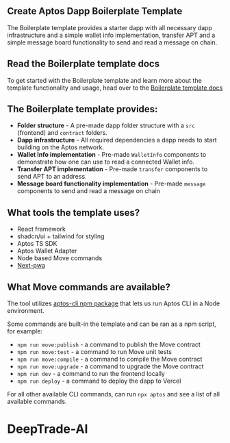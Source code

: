 ## Create Aptos Dapp Boilerplate Template

The Boilerplate template provides a starter dapp with all necessary dapp infrastructure and a simple wallet info implementation, transfer APT and a simple message board functionality to send and read a message on chain.

## Read the Boilerplate template docs
To get started with the Boilerplate template and learn more about the template functionality and usage, head over to the [Boilerplate template docs](https://learn.aptoslabs.com/en/dapp-templates/boilerplate-template) 


## The Boilerplate template provides:

- **Folder structure** - A pre-made dapp folder structure with a `src` (frontend) and `contract` folders.
- **Dapp infrastructure** - All required dependencies a dapp needs to start building on the Aptos network.
- **Wallet Info implementation** - Pre-made `WalletInfo` components to demonstrate how one can use to read a connected Wallet info.
- **Transfer APT implementation** - Pre-made `transfer` components to send APT to an address.
- **Message board functionality implementation** - Pre-made `message` components to send and read a message on chain


## What tools the template uses?

- React framework
- shadcn/ui + tailwind for styling
- Aptos TS SDK
- Aptos Wallet Adapter
- Node based Move commands
- [Next-pwa](https://ducanh-next-pwa.vercel.app/)

## What Move commands are available?

The tool utilizes [aptos-cli npm package](https://github.com/aptos-labs/aptos-cli) that lets us run Aptos CLI in a Node environment.

Some commands are built-in the template and can be ran as a npm script, for example:

- `npm run move:publish` - a command to publish the Move contract
- `npm run move:test` - a command to run Move unit tests
- `npm run move:compile` - a command to compile the Move contract
- `npm run move:upgrade` - a command to upgrade the Move contract
- `npm run dev` - a command to run the frontend locally
- `npm run deploy` - a command to deploy the dapp to Vercel

For all other available CLI commands, can run `npx aptos` and see a list of all available commands.
# DeepTrade-AI
